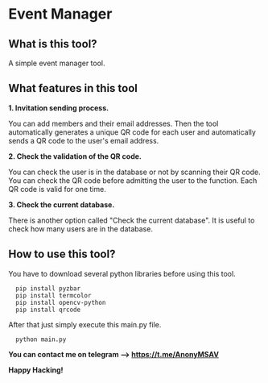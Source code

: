 # Event Manager

## What is this tool?

   A simple event manager tool.

## What features in this tool


  **1. Invitation sending process.**
  
  
   You can add members and their email addresses. Then the tool automatically generates a unique QR code for each user and automatically sends a QR code to   the user's email address.


  **2. Check the validation of the QR code.**
  
  
   You can check the user is in the database or not by scanning their QR code. You can check the QR code before admitting the user to the function. Each QR   code is valid for one time.


  **3. Check the current database.**
  
  
   There is another option called "Check the current database". It is useful to check how many users are in the database.

## How to use this tool?

   You have to download several python libraries before using this tool.

      pip install pyzbar
      pip install termcolor
      pip install opencv-python
      pip install qrcode
      
   After that just simply execute this main.py file.
      
      python main.py

**You can contact me on telegram --> https://t.me/AnonyMSAV**

**Happy Hacking!**
